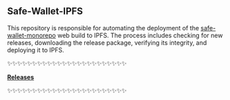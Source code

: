 ## Safe-Wallet-IPFS

This repository is responsible for automating the deployment of the [safe-wallet-monorepo](https://github.com/safe-global/safe-wallet-monorepo) web build to IPFS. The process includes checking for new releases, downloading the release package, verifying its integrity, and deploying it to IPFS.

✨✨✨✨✨✨✨✨✨✨✨✨✨✨✨✨✨✨✨✨✨✨✨✨

**[Releases](https://github.com/5afe/safe-wallet-ipfs/releases)**

✨✨✨✨✨✨✨✨✨✨✨✨✨✨✨✨✨✨✨✨✨✨✨✨
